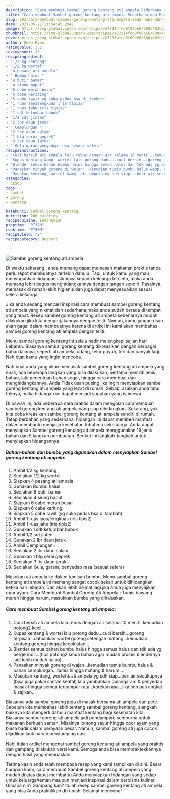 ```yaml
---
description: "Cara membuat Sambel goreng kentang ati ampela Sederhana dan Mudah Dibuat"
title: "Cara membuat Sambel goreng kentang ati ampela Sederhana dan Mudah Dibuat"
slug: 803-cara-membuat-sambel-goreng-kentang-ati-ampela-sederhana-dan-mudah-dibuat
date: 2021-05-21T21:54:45.294Z
image: https://img-global.cpcdn.com/recipes/e72114fcd8f09b56/680x482cq70/sambel-goreng-kentang-ati-ampela-foto-resep-utama.jpg
thumbnail: https://img-global.cpcdn.com/recipes/e72114fcd8f09b56/680x482cq70/sambel-goreng-kentang-ati-ampela-foto-resep-utama.jpg
cover: https://img-global.cpcdn.com/recipes/e72114fcd8f09b56/680x482cq70/sambel-goreng-kentang-ati-ampela-foto-resep-utama.jpg
author: Owen Ryan
ratingvalue: 3.2
reviewcount: 13
recipeingredient:
- "1/2 kg kentang"
- "1/2 kg wortel"
- "4 pasang ati ampela"
- " Bumbu halus "
- "8 butir bamer"
- "4 siung baput"
- "6 cabe merah besar"
- "6 cabe keriting"
- "5 cabe rawit yg suka pedas bsa di tambah"
- "1 ruas laoslengkuas iris tipis2"
- "1 ruas jahe iris tipis2"
- "1 sdt ketumbar bubuk"
- "1/2 sdt jinten"
- "2 lbr daun jeruk"
- " Cemplungan "
- "2 lbr daun salam"
- "1 btg serai geprek"
- "3 lbr daun jeruk"
- " Gula garam penyedap rasa sesuai selera"
recipeinstructions:
- "Cuci bersih ati ampela lalu rebus dengan air selama 10 menit...kemudian potong2 kecil..."
- "Kupas kentang &amp; wortel lalu potong dadu...cuci bersih...goreng terpisah...dahulukan wortel goreng setengah matang...kemudian kentang goreng hingga kecoklatan..."
- "Blender semua bahan bumbu halus hingga semua halus dan tdk ada yg bergerindil...(tips potong2 smua bahan agar mudah proses blendernya jadi lebih mudah halus)"
- "Panaskan minyak goreng di wajan...kemudian tumis bumbu halus &amp; bahan cemplungan...tumis hingga matang &amp; harum...."
- "Masukan kentang, wortel &amp; ati ampela yg sdh siap...beri air secukupnya (bisa juga pakai santan kental) lalu yambahkan gulangaram &amp; penyedap masak hingga semua tercampur rata...koreksi rasa...jika sdh pas angkat &amp; sajikan..."
categories:
- Resep
tags:
- sambel
- goreng
- kentang

katakunci: sambel goreng kentang 
nutrition: 206 calories
recipecuisine: Indonesian
preptime: "PT37M"
cooktime: "PT50M"
recipeyield: "2"
recipecategory: Dessert

---
```



![Sambel goreng kentang ati ampela](https://img-global.cpcdn.com/recipes/e72114fcd8f09b56/680x482cq70/sambel-goreng-kentang-ati-ampela-foto-resep-utama.jpg)

Di waktu  sekarang , anda memang dapat memesan makanan praktis tanpa perlu repot membuatnya terlebih dahulu. Tapi, untuk kamu yang mau menyuguhkan hidangan istimewa kepada keluarga tercinta, maka anda memang lebih bagus menghidangkannya dengan tangan sendiri. Pasalnya, memasak di rumah lebih higienis dan juga dapat menyesuaikan sesuai selera keluarga.

Jika anda sedang mencari inspirasi cara membuat sambel goreng kentang ati ampela yang nikmat dan sederhana,maka anda sudah berada di tempat yang tepat. Resep sambel goreng kentang ati ampela  sebenarnya mudah dilakukan jika kita mengerjakannya dengan teliti. Namun, kamu jangan risau akan gagal dalam membuatnya 
karena di artikel ini kami akan membahas sambel goreng kentang ati ampela dengan teliti.  

Menu sambal goreng kentang ini selalu hadir melengkapi sajian hari Lebaran. Biasanya sambal goreng kentang dikreasikan dengan berbagai bahan lainnya, seperti ati ampela, udang, telur puyuh, teri dan banyak lagi. Nah buat kamu yang ingin mencoba.

Nah buat anda yang akan memasak sambel goreng kentang ati ampela yang enak, ada beberapa langkah yang bisa dilakukan, pertama memilih jenis bahan, lalu penentuan bahan segar, hingga cara membuat dan menghidangkannya. Anda Tidak usah pusing jika ingin menyiapkan sambel goreng kentang ati ampela yang lezat di rumah. Sebab, asalkan anda  tahu triknya, maka hidangan ini dapat menjadi suguhan yang istimewa.

Di bawah ini, ada beberapa cara praktis  dalam mengolah caramembuat sambel goreng kentang ati ampela yang siap dihidangkan. Sekarang, yuk kita coba kreasikan sambel goreng kentang ati ampela sendiri di rumah. Tetap berbahan yang sederhana, hidangan ini dapat memberi manfaat dalam membantu menjaga kesehatan tubuhmu sekeluarga. Anda dapat menyiapkan Sambel goreng kentang ati ampela menggunakan 19 jenis bahan dan 5 langkah pembuatan. Berikut ini langkah-langkah untuk menyiapkan hidangannya.

<!--inarticleads1-->

##### Bahan-bahan dan bumbu yang digunakan dalam menyiapkan Sambel goreng kentang ati ampela:

1. Ambil 1/2 kg kentang
1. Sediakan 1/2 kg wortel
1. Siapkan 4 pasang ati ampela
1. Gunakan  Bumbu halus :
1. Sediakan 8 butir bamer
1. Sediakan 4 siung baput
1. Siapkan 6 cabe merah besar
1. Siapkan 6 cabe keriting
1. Siapkan 5 cabe rawit (yg suka pedas bsa di tambah)
1. Ambil 1 ruas laos/lengkuas (iris tipis2)
1. Ambil 1 ruas jahe (iris tipis2)
1. Gunakan 1 sdt ketumbar bubuk
1. Ambil 1/2 sdt jinten
1. Gunakan 2 lbr daun jeruk
1. Ambil  Cemplungan :
1. Sediakan 2 lbr daun salam
1. Gunakan 1 btg serai geprek
1. Sediakan 3 lbr daun jeruk
1. Sediakan  Gula, garam, penyedap rasa (sesuai selera)


Masukan ati ampela ke dalam tumisan bumbu. Menu sambal goreng kentang ati ampela ini memang sangat cocok sekali untuk dihidangkan ketika hari lebaran. Dan akan lebih nikmat lagi jika anda juga menyajikan opor ayam. Cara Membuat Sambal Goreng Ati Ampela : Tumis bawang merah hingga harum, masukkan bumbu yang dihaluskan. 

<!--inarticleads2-->

##### Cara membuat Sambel goreng kentang ati ampela:

1. Cuci bersih ati ampela lalu rebus dengan air selama 10 menit...kemudian potong2 kecil...
1. Kupas kentang &amp; wortel lalu potong dadu...cuci bersih...goreng terpisah...dahulukan wortel goreng setengah matang...kemudian kentang goreng hingga kecoklatan...
1. Blender semua bahan bumbu halus hingga semua halus dan tdk ada yg bergerindil...(tips potong2 smua bahan agar mudah proses blendernya jadi lebih mudah halus)
1. Panaskan minyak goreng di wajan...kemudian tumis bumbu halus &amp; bahan cemplungan...tumis hingga matang &amp; harum....
1. Masukan kentang, wortel &amp; ati ampela yg sdh siap...beri air secukupnya (bisa juga pakai santan kental) lalu yambahkan gulangaram &amp; penyedap masak hingga semua tercampur rata...koreksi rasa...jika sdh pas angkat &amp; sajikan...


Biasanya ada sambal goreng juga di masak bersama ati ampela dan pete. Sebelum kita membahas lebih tentang sambal goreng kentang, alangkah baiknya kita mengerti dahulu manfaat kentang bagi kesehatan kita. Biasanya sambal goreng ati ampela jadi pendamping sempurna untuk makanan berkuah santan. Misalnya lontong sayur hingga opor ayam yang biasa hadir dalam perayaan besar. Namun, sambal goreng ati juga cocok dijadikan lauk harian pendamping nasi. 

Nah, itulah artikel mengenai  sambel goreng kentang ati ampela  yang praktis dan gampang dilakukan versi kami. Semoga anda bisa mempraktekkannya dengan hasil yang memuaskan. 

Terima kasih anda telah membaca resep yang kami tampilkan di sini. Besar harapan kami, cara membuat  Sambel goreng kentang ati ampela yang mudah di atas dapat membantu Anda menyiapkan hidangan yang sedap untuk keluarga/teman maupun menjadi inspirasi dalam berbisnis kuliner. Gimana nih? Gampang kan? Itulah resep sambel goreng kentang ati ampela yang bisa Anda praktikkan di rumah. Selamat mencoba!


